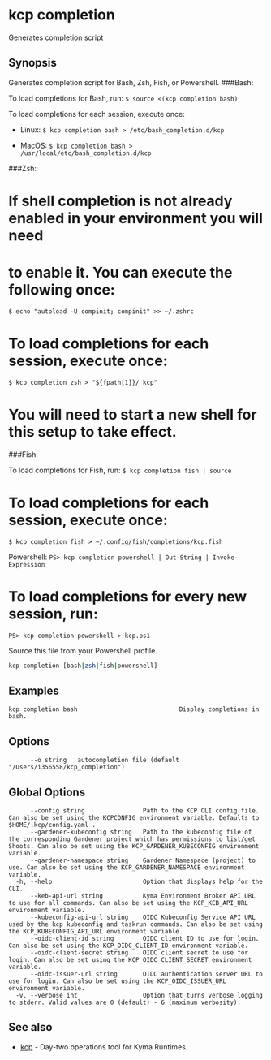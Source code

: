 # kcp completion
Generates completion script

## Synopsis

Generates completion script for Bash, Zsh, Fish, or Powershell.
###Bash:

To load completions for Bash, run:
`$ source <(kcp completion bash)`

To load completions for each session, execute once:

- Linux:
`$ kcp completion bash > /etc/bash_completion.d/kcp`

- MacOS:
`$ kcp completion bash > /usr/local/etc/bash_completion.d/kcp`

###Zsh:

# If shell completion is not already enabled in your environment you will need
# to enable it.  You can execute the following once:
`$ echo "autoload -U compinit; compinit" >> ~/.zshrc`

# To load completions for each session, execute once:
`$ kcp completion zsh > "${fpath[1]}/_kcp"`

# You will need to start a new shell for this setup to take effect.

###Fish:

To load completions for Fish, run:
`$ kcp completion fish | source`

# To load completions for each session, execute once:
`$ kcp completion fish > ~/.config/fish/completions/kcp.fish`

Powershell:
`PS> kcp completion powershell | Out-String | Invoke-Expression`
# To load completions for every new session, run:
`PS> kcp completion powershell > kcp.ps1`

Source this file from your Powershell profile.


```bash
kcp completion [bash|zsh|fish|powershell]
```

## Examples

```
kcp completion bash                            Display completions in bash.
```

## Options

```
      --o string   autocompletion file (default "/Users/i356558/kcp_completion")
```

## Global Options

```
      --config string                Path to the KCP CLI config file. Can also be set using the KCPCONFIG environment variable. Defaults to $HOME/.kcp/config.yaml .
      --gardener-kubeconfig string   Path to the kubeconfig file of the corresponding Gardener project which has permissions to list/get Shoots. Can also be set using the KCP_GARDENER_KUBECONFIG environment variable.
      --gardener-namespace string    Gardener Namespace (project) to use. Can also be set using the KCP_GARDENER_NAMESPACE environment variable.
  -h, --help                         Option that displays help for the CLI.
      --keb-api-url string           Kyma Environment Broker API URL to use for all commands. Can also be set using the KCP_KEB_API_URL environment variable.
      --kubeconfig-api-url string    OIDC Kubeconfig Service API URL used by the kcp kubeconfig and taskrun commands. Can also be set using the KCP_KUBECONFIG_API_URL environment variable.
      --oidc-client-id string        OIDC client ID to use for login. Can also be set using the KCP_OIDC_CLIENT_ID environment variable.
      --oidc-client-secret string    OIDC client secret to use for login. Can also be set using the KCP_OIDC_CLIENT_SECRET environment variable.
      --oidc-issuer-url string       OIDC authentication server URL to use for login. Can also be set using the KCP_OIDC_ISSUER_URL environment variable.
  -v, --verbose int                  Option that turns verbose logging to stderr. Valid values are 0 (default) - 6 (maximum verbosity).
```

## See also

* [kcp](kcp.md)	 - Day-two operations tool for Kyma Runtimes.

